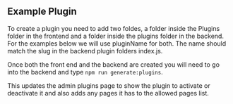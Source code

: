 ## Example Plugin

To create a plugin you need to add two foldes, a folder inside the Plugins folder in the frontend and a folder inside the plugins folder in the backend. For the examples below we will use pluginName for both. The name should match the slug in the backend plugin folders index.js.

Once both the front end and the backend are created you will need to go into the backend and type `npm run generate:plugins`.

This updates the admin plugins page to show the plugin to activate or deactivate it and also adds any pages it has to the allowed pages list.
